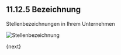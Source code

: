 ## 11.12.5 Bezeichnung

Stellenbezeichnungen in Ihrem Unternehmen

<img class="screenshot" alt="Stellenbezeichnung" src="{{docs_base_url}}/assets/img/human-resources/designation.png">

{next}
